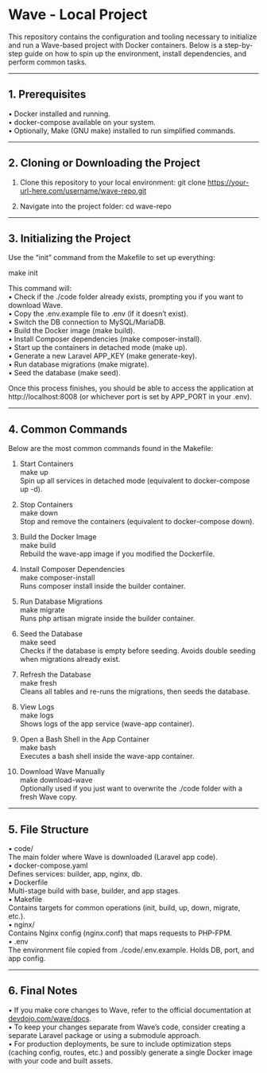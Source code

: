 # Wave - Local Project

This repository contains the configuration and tooling necessary to initialize and run a Wave-based project with Docker containers. Below is a step-by-step guide on how to spin up the environment, install dependencies, and perform common tasks.

---

## 1. Prerequisites

• Docker installed and running.  
• docker-compose available on your system.  
• Optionally, Make (GNU make) installed to run simplified commands.

---

## 2. Cloning or Downloading the Project

1. Clone this repository to your local environment:
   git clone https://your-url-here.com/username/wave-repo.git

2. Navigate into the project folder:
   cd wave-repo

---

## 3. Initializing the Project

Use the “init” command from the Makefile to set up everything:

   make init

This command will:  
• Check if the ./code folder already exists, prompting you if you want to download Wave.  
• Copy the .env.example file to .env (if it doesn’t exist).  
• Switch the DB connection to MySQL/MariaDB.  
• Build the Docker image (make build).  
• Install Composer dependencies (make composer-install).  
• Start up the containers in detached mode (make up).  
• Generate a new Laravel APP_KEY (make generate-key).  
• Run database migrations (make migrate).  
• Seed the database (make seed).

Once this process finishes, you should be able to access the application at http://localhost:8008 (or whichever port is set by APP_PORT in your .env).

---

## 4. Common Commands

Below are the most common commands found in the Makefile:

1) Start Containers  
   make up  
   Spin up all services in detached mode (equivalent to docker-compose up -d).

2) Stop Containers  
   make down  
   Stop and remove the containers (equivalent to docker-compose down).

3) Build the Docker Image  
   make build  
   Rebuild the wave-app image if you modified the Dockerfile.

4) Install Composer Dependencies  
   make composer-install  
   Runs composer install inside the builder container.

5) Run Database Migrations  
   make migrate  
   Runs php artisan migrate inside the builder container.

6) Seed the Database  
   make seed  
   Checks if the database is empty before seeding. Avoids double seeding when migrations already exist.

7) Refresh the Database  
   make fresh  
   Cleans all tables and re-runs the migrations, then seeds the database.

8) View Logs  
   make logs  
   Shows logs of the app service (wave-app container).

9) Open a Bash Shell in the App Container  
   make bash  
   Executes a bash shell inside the wave-app container.

10) Download Wave Manually  
   make download-wave  
   Optionally used if you just want to overwrite the ./code folder with a fresh Wave copy.

---

## 5. File Structure

• code/  
  The main folder where Wave is downloaded (Laravel app code).  
• docker-compose.yaml  
  Defines services: builder, app, nginx, db.  
• Dockerfile  
  Multi-stage build with base, builder, and app stages.  
• Makefile  
  Contains targets for common operations (init, build, up, down, migrate, etc.).  
• nginx/  
  Contains Nginx config (nginx.conf) that maps requests to PHP-FPM.  
• .env  
  The environment file copied from ./code/.env.example. Holds DB, port, and app config.  

---

## 6. Final Notes

• If you make core changes to Wave, refer to the official documentation at [devdojo.com/wave/docs](https://devdojo.com/wave/docs).  
• To keep your changes separate from Wave’s code, consider creating a separate Laravel package or using a submodule approach.  
• For production deployments, be sure to include optimization steps (caching config, routes, etc.) and possibly generate a single Docker image with your code and built assets.
